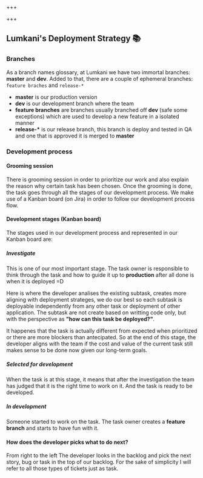 +++

+++
## Lumkani's Deployment Strategy 📚

### Branches

As a branch names glossary, at Lumkani we have two immortal branches: **master** and **dev**. Added to that, there are a couple of ephemeral branches: `feature braches` and `release-*`

* **master** is our production version 
* **dev** is our development branch where the team 
* **feature branches** are branches usually branched off **dev** (safe some exceptions) which are used to develop a new feature in a isolated manner
* __release-*__ is our release branch, this branch is deploy and tested in QA and one that is approved it is merged to **master**

### Development process

#### Grooming session

There is grooming session in order to prioritize our work and also explain the reason why certain task has been chosen. Once the grooming is done, the task goes through all the stages of our development process. We make use of a Kanban board (on Jira) in order to follow our development process flow.

#### Development stages (Kanban board)

The stages used in our development process and represented in our Kanban board are:

##### Investigate

This is one of our most important stage. The task owner is responsible to think through the task and how to guide it up to <strong>production</strong> after all done is when it is deployed =D 

Here is where the developer analises the existing subtask, creates more aligning with deployment strateges, we do our best so each subtask is deployable independently from any other task or deployment of other application. The subtask are not create based on writting code only, but with the perspective as **"how can this task be deployed?"**.

 It happenes that the task is actually different from expected when prioritized or there are more blockers than antecipated. So at the end of this stage, the developer aligns with the team if the cost and value of the current task still makes sense to be done now given our long-term goals.

##### Selected for development

When the task is at this stage, it means that after the investigation the team has judged that it is the right time to work on it. And the task is ready to be developed.

##### In development

Someone started to work on the task. The task owner creates a **feature branch** and starts to have fun with it.

#### How does the developer picks what to do next?

From right to the left
The developer looks in the backlog and pick the next story, bug or task in the top of our backlog. For the sake of simplicity I will refer to all those types of tickets just as task.